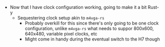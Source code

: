 - Now that I have clock configuration working, going to make it a bit Rust-y
  - Sequestering clock setup akin to `m4vga-rs`
    - Probably overkill for this since there's only going to be one clock configuration, unlike `m4vga-rs` what needs to suppor 800x600, 640x480, variable pixel clocks, etc
    - Might come in handy during the eventual switch to the H7 though
      